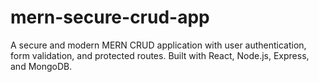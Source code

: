 # mern-secure-crud-app
A secure and modern MERN CRUD application with user authentication, form validation, and protected routes. Built with React, Node.js, Express, and MongoDB.
